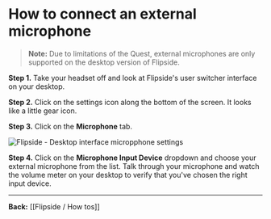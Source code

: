 # How to connect an external microphone

> **Note:** Due to limitations of the Quest, external microphones are only supported on the desktop version of Flipside.

**Step 1.** Take your headset off and look at Flipside's user switcher interface on your desktop.

**Step 2.** Click on the settings icon along the bottom of the screen. It looks like a little gear icon.

**Step 3.** Click on the **Microphone** tab.

![Flipside - Desktop interface micropphone settings](https://www.flipsidexr.com/files/docs/2023.1/FS_desktop-interface_mic-settings.png)

**Step 4.** Click on the **Microphone Input Device** dropdown and choose your external microphone from the list. Talk through your microphone and watch the volume meter on your desktop to verify that you've chosen the right input device.

---

**Back:** [[Flipside / How tos]]

